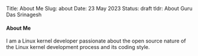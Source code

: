 Title: About Me
Slug: about
Date: 23 May 2023
Status: draft
tldr: About Guru Das Srinagesh

#### About Me

I am a Linux kernel developer passionate about the open source nature of the Linux kernel development process and its coding style.
